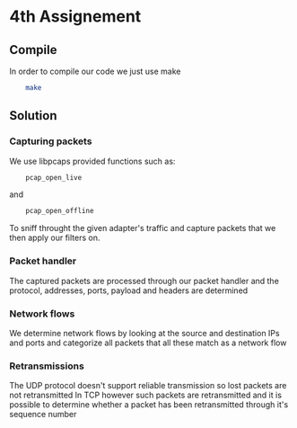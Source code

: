 # 4th Assignement

## Compile
In order to compile our code we just use make
```bash
    make
```
## Solution

### Capturing packets
We use libpcaps provided functions such as:
```c
    pcap_open_live
``` 
and
```c
    pcap_open_offline
``` 
To sniff throught the given adapter's traffic and capture packets that we then apply our filters on.

### Packet handler

The captured packets are processed through our packet handler and the protocol, addresses, ports, payload and headers are determined

### Network flows

We determine network flows by looking at the source and destination IPs and ports and categorize all packets that all these match as a network flow

### Retransmissions

The UDP protocol doesn't support reliable transmission so lost packets are not retransmitted
In TCP however such packets are retransmitted and it is possible to determine whether a packet has been retransmitted through it's sequence number
